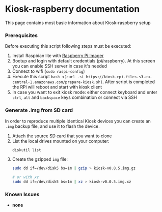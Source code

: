# Kiosk-raspberry documentation
This page contains most basic information about Kiosk-raspberry setup


### Prerequisites

Before executing this script following steps must be executed:

1. Install Raspbian lite with [Raspberry Pi Imager](https://www.raspberrypi.org/downloads/)
2. Bootup and login with default credentials (pi/raspberry). At this screen you can enable SSH server in case it's needed
3. Connect to wifi (`sudo raspi-config`)
4. Execute this script `bash <(curl -sL https://kiosk-rpi-files.s3.eu-central-1.amazonaws.com/prepare-kiosk.sh)`. After script is completed the RPi will reboot and start with kiosk client
5. In case you want to exit kiosk mode: either connect keyboard and enter `ctrl`, `alt` and `backspace` keys combination or connect via SSH

### Generate .img from SD card

In order to reproduce multiple identical Kiosk devices you can create an `.img` backup file, and use it to flash the device.  

1. Attach the source SD card that you want to clone
2. List the local drives mounted on your computer:
    ```bash
    diskutil list
    ```
3. Create the gzipped `img` file:
    ```bash
    sudo dd if=/dev/disk5 bs=1m | gzip > kiosk-v0.0.5.img.gz
    
    # or with xz
    sudo dd if=/dev/disk5 bs=1m | xz > kiosk-v0.0.5.img.xz
    ```


### Known Issues

  * **none**
